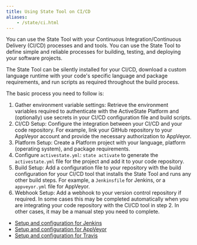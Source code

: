 ```yaml
---
title: Using State Tool on CI/CD
aliases:
    - /state/ci.html
---
```


You can use the State Tool with your Continuous Integration/Continuous Delivery (CI/CD) processes and and tools. You can use the State Tool to define simple and reliable processes for building, testing, and deploying your software projects.

The State Tool can be silently installed for your CI/CD, download a custom language runtime with your code's specific language and package requirements, and run scripts as required throughout the build process.

The basic process you need to follow is:

1. Gather environment variable settings: Retrieve the environment variables required to authenticate with the ActiveState Platform and (optionally) use secrets in your CI/CD configuration file and build scripts.
2. CI/CD Setup: Configure the integration between your CI/CD and your code repository. For example, link your GitHub repository to your AppVeyor account and provide the necessary authorization to AppVeyor.
3. Platform Setup: Create a Platform project with your language, platform (operating system), and package requirements.
4. Configure `activestate.yml`: `state activate` to generate the `activestate.yml` file for the project and add it to your code repository.
5. Build Setup: Add a configuration file to your repository with the build configuration for your CI/CD tool that installs the State Tool and runs any other build steps. For example, a `Jenkinsfile` for Jenkins, or a `appveyor.yml` file for AppVeyor.
6. Webhook Setup: Add a webhook to your version control repository if required. In some cases this may be completed automatically when you are integrating your code repository with the CI/CD tool in step 2. In other cases, it may be a manual step you need to complete. 

* [Setup and configuration for Jenkins](/state/ci/jenkins)
* [Setup and configuration for AppVeyor](/state/ci/appveyor)
* [Setup and configuration for Travis](/state/ci/travis)


